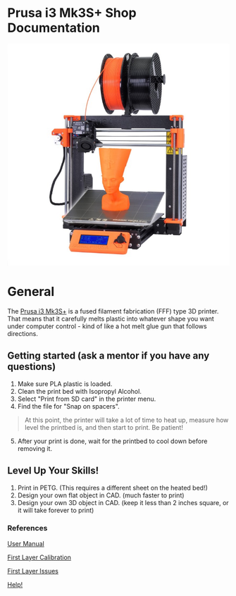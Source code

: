 # Prusa i3 Mk3S+ Shop Documentation
![Prusa i3 Mk3+](./images/Prusa_i3_Mk3.jpg)

# General
The [Prusa i3 Mk3S+](https://www.prusa3d.com/product/original-prusa-i3-mk3s-3d-printer-3/) is a fused filament fabrication (FFF) type 3D printer.  That means that it carefully melts plastic into whatever shape you want under computer control - kind of like a hot melt glue gun that follows directions.

## Getting started (ask a mentor if you have any questions)
1. Make sure PLA plastic is loaded.
2. Clean the print bed with Isopropyl Alcohol.
3. Select "Print from SD card" in the printer menu.
4. Find the file for "Snap on spacers".

> At this point, the printer will take a lot of time to heat up, measure how level the printbed is, and then start to print.
> Be patient!

5. After your print is done, wait for the printbed to cool down before removing it.

## Level Up Your Skills!
1. Print in PETG. (This requires a different sheet on the heated bed!)
2. Design your own flat object in CAD. (much faster to print)
3. Design your own 3D object in CAD. (keep it less than 2 inches square, or it will take forever to print)

### References
[User Manual](https://cdn.prusa3d.com/downloads/manual/prusa3d_manual_mk3s_en.pdf)

[First Layer Calibration](https://help.prusa3d.com/article/first-layer-calibration-i3_112364)

[First Layer Issues](https://help.prusa3d.com/article/first-layer-issues_1804)

[Help!](https://help.prusa3d.com/tag/mk3s-2)
